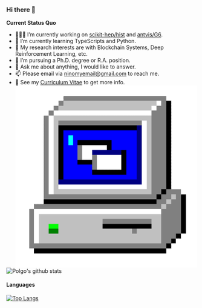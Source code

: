 ### Hi there 👋

**Current Status Quo**

- 👨🏻‍💻 I’m currently working on [scikit-hep/hist](https://github.com/scikit-hep/hist) and [antvis/G6](https://github.com/antvis/G6).
- 🌱 I’m currently learning TypeScripts and Python.
- 🤔 My research interests are with Blockchain Systems, Deep Reinforcement Learning, etc.
- 💼 I’m pursuing a Ph.D. degree or R.A. position.
- 💬 Ask me about anything, I would like to answer.
- 📫 Please email via ninomyemail@gmail.com to reach me.
- 👀 See my [Curriculum Vitae](https://drive.google.com/file/d/1mr_yoVcBn6QolFWAOXSJzxQYvO7ShjNu/view?ths=true) to get more info.
  <img align="right" alt="GIF" src="https://raw.githubusercontent.com/deut-erium/deut-erium/master/assets/computer.gif" />

![Polgo's github stats](https://github-readme-stats.vercel.app/api?username=dinogomez&show_icons=true&count_private=true&show_icons=true)

#### Languages
[![Top Langs](https://github-readme-stats.vercel.app/api/top-langs/?username=dinogomez&layout=compact&theme=blue_green)](https://github.com/anuraghazra/github-readme-stats)


<!--
**dinogomez/dinogomez** is a ✨ _special_ ✨ repository because its `README.md` (this file) appears on your GitHub profile.

Here are some ideas to get you started:

- 🔭 I’m currently working on ...
- 🌱 I’m currently learning ...
- 👯 I’m looking to collaborate on ...
- 🤔 I’m looking for help with ...
- 💬 Ask me about ...
- 📫 How to reach me: ...
- 😄 Pronouns: ...
- ⚡ Fun fact: ...
-->

